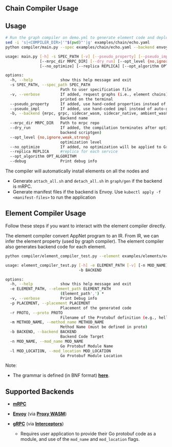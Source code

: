 ## Chain Compiler Usage

## Usage

```bash
# Run the graph compiler on demo.yml to generate element code and deployment scripts for mRPC.
sed -i 's|<COMPILER_DIR>|'"$(pwd)"'|g' examples/chain/echo.yaml
python compiler/main.py --spec examples/chain/echo.yaml --backend envoy -v --opt_level no

usage: main.py [-h] -s SPEC_PATH [-v] [--pseudo_property] [--pseudo_impl] -b {mrpc,envoy}
               [--mrpc_dir MRPC_DIR] [--dry_run] [--opt_level {no,ignore,weak,strong}]
               [--no_optimize] [--replica REPLICA] [--opt_algorithm OPT_ALGORITHM] [--debug]

options:
  -h, --help            show this help message and exit
  -s SPEC_PATH, --spec_path SPEC_PATH
                        Path to user specification file
  -v, --verbose         If added, request graphs (i.e., element chains) on each edge will be
                        printed on the terminal
  --pseudo_property     If added, use hand-coded properties instead of auto-generated ones
  --pseudo_impl         If added, use hand-coded impl instead of auto-generated ones
  -b, --backend {mrpc, grpc, sidecar_wasm, sidecar_native, ambient_wasm, ambient_native}
                        Backend name
  --mrpc_dir MRPC_DIR   Path to mrpc repo
  --dry_run             If added, the compilation terminates after optimization (i.e., no
                        backend scriptgen)
  --opt_level {no,ignore,weak,strong}
                        optimization level
  --no_optimize         If added, no optimization will be applied to GraphIR
  --replica REPLICA     #replica for each service
  --opt_algorithm OPT_ALGORITHM
  --debug               Print debug info
```

The compiler will automatically install elements on all the nodes and
* Generate `attach_all.sh` and `detach_all.sh` in `graph/gen` if the backend is mRPC.
* Generate manifest files if the backend is Envoy. Use `kubectl apply -f <manifest-files>` to run the application


## Element Compiler Usage

Follow these steps if you want to interact with the element compiler directly.

The element compiler convert AppNet program to an IR. From IR, we can infer the element property (used by graph compiler). The element compiler also generates backend code for each element.

```bash
python compiler/element_compiler_test.py --element examples/elements/echo_elements/fault.appnet --backend envoy --placement client --proto ping.proto --method_name PingEcho

usage: element_compiler_test.py [-h] -e ELEMENT_PATH [-v] [-n MOD_NAME] [-l MOD_LOCATION] -p PLACEMENT -r PROTO -m METHOD_NAME
                                -b BACKEND

options:
  -h, --help            show this help message and exit
  -e ELEMENT_PATH, --element_path ELEMENT_PATH
                        (Element_path',') *
  -v, --verbose         Print Debug info
  -p PLACEMENT, --placement PLACEMENT
                        Placement of the generated code
  -r PROTO, --proto PROTO
                        Filename of the Protobuf definition (e.g., hello.proto)
  -m METHOD_NAME, --method_name METHOD_NAME
                        Method Name (must be defined in proto)
  -b BACKEND, --backend BACKEND
                        Backend Code Target
  -n MOD_NAME, --mod_name MOD_NAME
                        Go Protobuf Module Name
  -l MOD_LOCATION, --mod_location MOD_LOCATION
                        Go Protobuf Module Location
```

Note:
- The grammar is defined (in BNF format) [**here**](./element/frontend/element.lark).

## Supported Backends

- [**mRPC**](https://github.com/phoenix-dataplane/phoenix)
- [**Envoy**](https://www.envoyproxy.io/) (via [**Proxy WASM**](https://github.com/proxy-wasm/proxy-wasm-rust-sdk))
- [**gRPC**](https://github.com/grpc/grpc-go) (via [**Interceptors**](https://github.com/grpc-ecosystem/go-grpc-middleware))

    - Requires user application to provide their Go protobuf code as a module, and use of the `mod_name` and `mod_location` flags.
<!-- ## Deployment

### Mrpc

Fire up phoenixos and hotel applications.

```bash
# in all worker machines
docker pull kristoffstarling/hotel-service:multi

# in $HOME/phoenix/eval/hotel-bench
# By default, the services are deployed at
# Frontend - h2
# Geo      - h3
# Profile  - h4
# Rate     - h5
# Search   - h6
./start_container
./start_phoenix
# in another terminal
./start_service
```

After running the compiler, use `attach_all.sh` and `detach_all.sh` to attach/detach elements.

```bash
# in compiler/graph/gen
chmod +x attach_all.sh
chmod +x detach_all.sh
./attach_all.sh  # attach all engines
./detach_all.sh  # detach all engines
```

## Limitations

* Container name is hard-coded (only support hotel reservation).
* Service deployment information is currently provided by the user in the specification file (should query the controller instead).
* The graph compiler will generate a globally-unique element name for each element instance, but it requires the element's library name to be identical to the element's specification filename. -->
